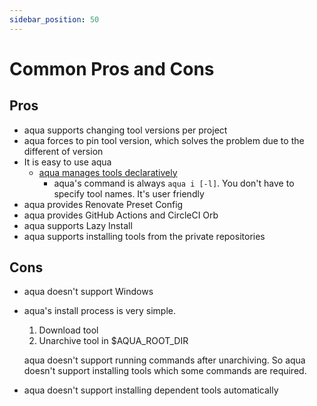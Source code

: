 ```yaml
---
sidebar_position: 50
---
```


# Common Pros and Cons

## Pros

* aqua supports changing tool versions per project
* aqua forces to pin tool version, which solves the problem due to the different of version
* It is easy to use aqua
  * [aqua manages tools declaratively](/docs/reference/declarative-imperative)
    * aqua's command is always `aqua i [-l]`. You don't have to specify tool names. It's user friendly
* aqua provides Renovate Preset Config
* aqua provides GitHub Actions and CircleCI Orb
* aqua supports Lazy Install
* aqua supports installing tools from the private repositories

## Cons

* aqua doesn't support Windows
* aqua's install process is very simple.

    1. Download tool
    1. Unarchive tool in $AQUA_ROOT_DIR

  aqua doesn't support running commands after unarchiving.
  So aqua doesn't support installing tools which some commands are required.
* aqua doesn't support installing dependent tools automatically
